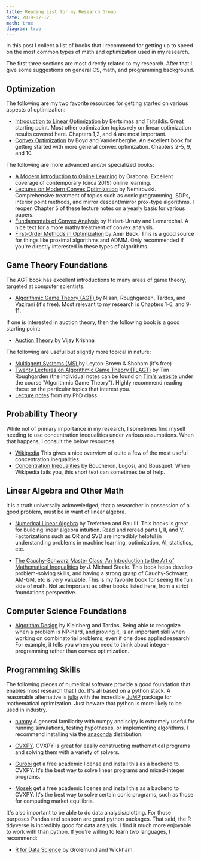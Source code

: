 ```yaml
---
title: Reading List for my Research Group
date: 2019-07-12
math: true
diagram: true
---
```


In this post I collect a list of books that I recommend for getting up to speed on the most common types of math and optimization used in my research.

The first three sections are most directly related to my research. After that I give some suggestions on general CS, math, and programming background.

## Optimization

The following are my two favorite resources for getting started on various aspects of optimization:

* [Introduction to Linear Optimization](http://athenasc.com/linoptbook.html) by Bertsimas and Tsitsiklis.  Great starting point. Most other optimization topics rely on linear optimization results covered here. Chapters 1,2, and 4 are most important.
* [Convex Optimization](https://web.stanford.edu/~boyd/cvxbook/) by Boyd and Vandenberghe. An excellent book for getting started with more general convex optimization. Chapters 2-5, 9, and 10.

The following are more advanced and/or specialized books:

* [A Modern Introduction to Online Learning](https://arxiv.org/pdf/1912.13213.pdf) by Orabona. Excellent coverage of contemporary (circa 2019) online learning.
* [Lectures on Modern Convex Optimization](http://www2.isye.gatech.edu/~nemirovs/LMCO_LN2019NoSolutions.pdf) by Nemirovski. Comprehensive treatment of topics such as conic programming, SDPs, interior point methods, and mirror descent/mirror prox-type algorithms. I reopen Chapter 5 of these lecture notes on a yearly basis for various papers.
* [Fundamentals of Convex Analysis](https://www.amazon.com/Fundamentals-Convex-Analysis-Grundlehren-Editions/dp/3540422056/ref=sr_1_1?dchild=1&keywords=fundamentals+of+convex+analysis&qid=1589590457&s=books&sr=1-1) by Hiriart-Urruty and Lemaréchal. A nice text for a more mathy treatment of convex analysis.
* [First-Order Methods in Optimization](https://my.siam.org/Store/Product/viewproduct/?ProductId=29044686) by Amir Beck. This is a good source for things like proximal algorithms and ADMM. Only recommended if you're directly interested in these types of algorithms.



## Game Theory Foundations
The AGT book has excellent introductions to many areas of game theory, targeted at computer scientists.

* [ Algorithmic Game Theory (AGT) ](http://www.columbia.edu/~ck2945/files/algorithmic-game-theory.pdf)  by Nisan, Roughgarden, Tardos, and Vazirani (it's free). Most relevant to my research is Chapters 1-6, and 9-11.

If one is interested in auction theory, then the following book is a good starting point:

* [Auction Theory](https://www.amazon.com/Auction-Theory-Vijay-Krishna/dp/0123745071) by Vijay Krishna

The following are useful but slightly more topical in nature:

* [ Multiagent Systems (MS) ](http://www.masfoundations.org/download.html) by Leyton-Brown & Shoham (it's free)
* [Twenty Lectures on Algorithmic Game Theory (TLAGT)](https://www.cambridge.org/us/academic/subjects/computer-science/algorithmics-complexity-computer-algebra-and-computational-g/twenty-lectures-algorithmic-game-theory?format=PB) by Tim Roughgarden (the individual notes can be found on [Tim's website](http://timroughgarden.org/notes.html) under the course "Algorithmic Game Theory"). Highly recommend reading these on the particular topics that interest you.
* [Lecture notes](http://www.columbia.edu/~ck2945/courses/s20_8100/) from my PhD class.

## Probability Theory


While not of primary importance in my research, I sometimes find myself needing to use concentration inequalities under various assumptions. When that happens, I consult the below resources.

* [Wikipedia](https://en.wikipedia.org/wiki/Concentration_inequality) This gives a nice overview of quite a few of the most useful concentration inequalities
* [Concentration Inequalities](http://www.econ.upf.edu/~lugosi/mlss_conc.pdf) by Boucheron, Lugosi, and Bousquet. When Wikipedia fails you, this short text can sometimes be of help.

## Linear Algebra and Other Math
It is a truth universally acknowledged, that a researcher in possession of a good problem, must be in want of linear algebra. 

* [Numerical Linear Algebra](https://www.amazon.com/Numerical-Linear-Algebra-Lloyd-Trefethen/dp/0898713617) by Trefethen and Bau III. This books is great for building linear algebra intuition. Read and reread parts I, II, and V. Factorizations such as QR and SVD are incredibly helpful in understanding problems in machine learning, optimization, AI, statistics, etc.

* [The Cauchy-Schwarz Master Class: An Introduction to the Art of Mathematical Inequalities](https://www.amazon.com/gp/product/052154677X/ref=x_gr_w_bb_glide_sin?ie=UTF8&tag=x_gr_w_bb_glide_sin-20&linkCode=as2&camp=1789&creative=9325&creativeASIN=052154677X&SubscriptionId=1MGPYB6YW3HWK55XCGG2) by J. Michael Steele. This book helps develop problem-solving skills, and having a strong grasp of Cauchy-Schwarz, AM-GM, etc is very valuable. This is my favorite book for seeing the fun side of math. Not as important as other books listed here, from a strict foundations perspective.


## Computer Science Foundations

* [Algorithm Design](https://www.pearson.com/us/higher-education/program/Kleinberg-Algorithm-Design/PGM319216.html) by Kleinberg and Tardos. Being able to recognize when a problem is NP-hard, and proving it, is an important skill when working on combinatorial problems; even if one does applied research! For example, it tells you when you need to think about integer-programming rather than convex optimization.

## Programming Skills

The following pieces of numerical software provide a good foundation that enables most research that I do. It's all based on a python stack. A reasonable alternative is [julia](https://julialang.org/) with the incredible [JuMP](https://www.juliaopt.org/JuMP.jl/stable/) package for mathematical optimization. Just beware that python is more likely to be used in industry.

* [numpy](https://numpy.org/)  A general familiarity with numpy and scipy is extremely useful for running simulations, testing hypotheses, or implementing algorithms. I recommend installing via the [anaconda](https://www.anaconda.com/download/) distribution.

* [CVXPY](https://www.cvxpy.org/). CVXPY is great for easily constructing mathematical programs and solving them with a variety of solvers. 

* [Gurobi](https://www.gurobi.com/) get a free academic license and install this as a backend to CVXPY. It's the best way to solve linear programs and mixed-integer programs.

* [Mosek](https://www.mosek.com/) get a free academic license and install this as a backend to CVXPY. It's the best way to solve certain conic programs, such as those for computing market equilibria.

It's also important to be able to do data analysis/plotting. For those purposes Pandas and seaborn are good python packages. That said, the R tidyverse is incredibly good for data analysis. I find it much more enjoyable to work with than python. If you're willing to learn two languages, I recommend:

* [R for Data Science](https://r4ds.had.co.nz/) by Grolemund and Wickham. 
